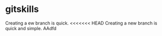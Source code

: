 # gitskills
Creating a ew branch is quick.
<<<<<<< HEAD
Creating a new branch is quick and simple.
AAdfd

